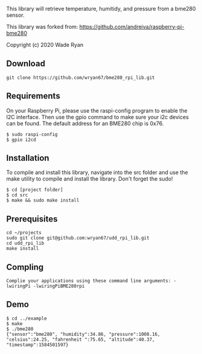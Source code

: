 This library will retrieve temperature, humitidy, and pressure from a bme280 sensor.  

This library was forked from:  https://github.com/andreiva/raspberry-pi-bme280

Copyright (c) 2020 Wade Ryan


## Download

```
git clone https://github.com/wryan67/bme280_rpi_lib.git
```

## Requirements
On your Raspberry Pi, please use the raspi-config program to enable the I2C interface.
Then use the gpio command to make sure your i2c devices can be found.  The default address 
for an BME280 chip is 0x76.  
```
$ sudo raspi-config
$ gpio i2cd
```

## Installation
To compile and install this library, navigate into the src folder and use the make utility to compile 
and install the library.  Don't forget the sudo!
```
$ cd [project folder]
$ cd src
$ make && sudo make install
```

## Prerequisites

    cd ~/projects
    sudo git clone git@github.com:wryan67/udd_rpi_lib.git
    cd udd_rpi_lib
    make install

## Compling
```
Complie your applications using these command line arguments: -lwiringPi -lwiringPiBME280rpi
```

## Demo
```
$ cd ../example
$ make 
$ ./bme280
{"sensor":"bme280", "humidity":34.86, "pressure":1008.16, "celsius":24.25, "fahrenheit ":75.65, "altitude":40.37, "timestamp":1584501597}
```
